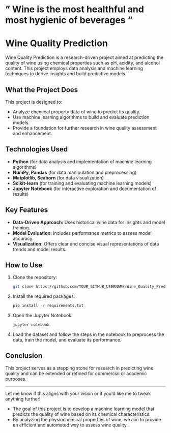 # ” Wine is the most healthful and most hygienic of beverages “

# Wine Quality Prediction

Wine Quality Prediction is a research-driven project aimed at predicting the quality of wine using chemical properties such as pH, acidity, and alcohol content. This project employs data analysis and machine learning techniques to derive insights and build predictive models.

## What the Project Does

This project is designed to:
- Analyze chemical property data of wine to predict its quality.
- Use machine learning algorithms to build and evaluate prediction models.
- Provide a foundation for further research in wine quality assessment and enhancement.

## Technologies Used
- **Python** (for data analysis and implementation of machine learning algorithms)
- **NumPy, Pandas** (for data manipulation and preprocessing)
- **Matplotlib, Seaborn** (for data visualization)
- **Scikit-learn** (for training and evaluating machine learning models)
- **Jupyter Notebook** (for interactive exploration and documentation of results)

## Key Features
- **Data-Driven Approach:** Uses historical wine data for insights and model training.
- **Model Evaluation:** Includes performance metrics to assess model accuracy.
- **Visualization:** Offers clear and concise visual representations of data trends and model results.

## How to Use
1. Clone the repository:
   ```bash
   git clone https://github.com/YOUR_GITHUB_USERNAME/Wine_Quality_Prediction.git
   ```
2. Install the required packages:
   ```bash
   pip install -r requirements.txt
   ```
3. Open the Jupyter Notebook:
   ```bash
   jupyter notebook
   ```
4. Load the dataset and follow the steps in the notebook to preprocess the data, train the model, and evaluate its performance.

## Conclusion
This project serves as a stepping stone for research in predicting wine quality and can be extended or refined for commercial or academic purposes.

---

Let me know if this aligns with your vision or if you'd like me to tweak anything further!
- The goal of this project is to develop a machine learning model that predicts the quality of wine based on its chemical characteristics. 
- By analyzing the physiochemical properties of wine, we aim to provide an efficient and automated way to assess wine quality.

